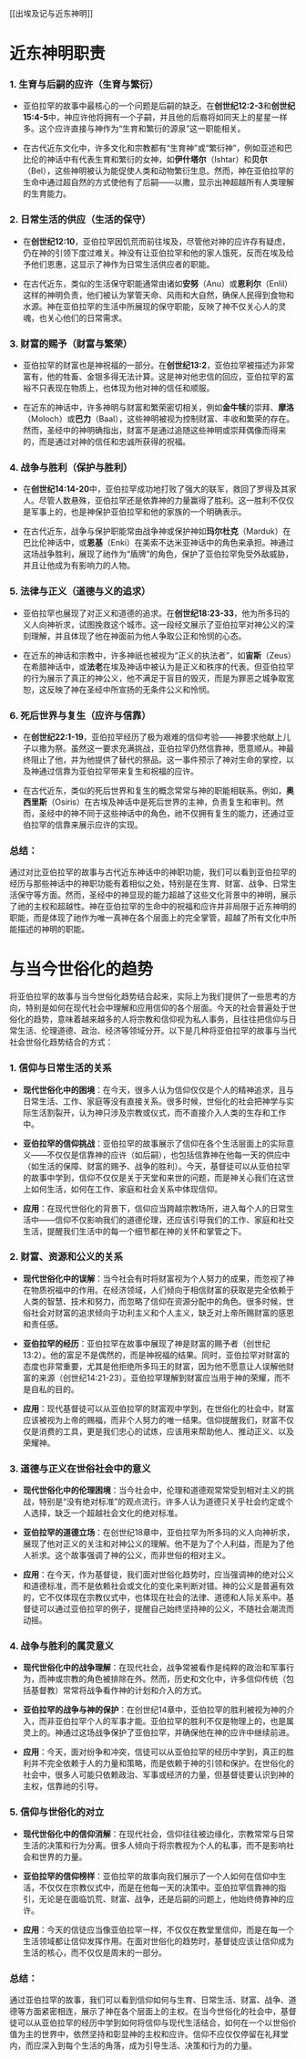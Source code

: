 
[[出埃及记与近东神明]]
# 近东神明职责
### 1. **生育与后嗣的应许（生育与繁衍）**

- 亚伯拉罕的故事中最核心的一个问题是后嗣的缺乏。在**创世纪12:2-3**和**创世纪15:4-5**中，神应许他将拥有一个子嗣，并且他的后裔将如同天上的星星一样多。这个应许直接与神作为“生育和繁衍的源泉”这一职能相关。
    
- 在古代近东文化中，许多文化和宗教都有“生育神”或“繁衍神”，例如亚述和巴比伦的神话中有代表生育和繁衍的女神，如**伊什塔尔**（Ishtar）和**贝尔**（Bel），这些神明被认为能促使人类和动物繁衍生息。然而，神在亚伯拉罕的生命中通过超自然的方式使他有了后嗣——以撒，显示出神超越所有人类理解的生育能力。
    

### 2. **日常生活的供应（生活的保守）**

- 在**创世纪12:10**，亚伯拉罕因饥荒而前往埃及，尽管他对神的应许存有疑虑，仍在神的引领下度过难关。神没有让亚伯拉罕和他的家人饿死，反而在埃及给予他们恩惠，这显示了神作为日常生活供应者的职能。
    
- 在古代近东，类似的生活保守职能通常由诸如**安努**（Anu）或**恩利尔**（Enlil）这样的神明负责，他们被认为掌管天命、风雨和大自然，确保人民得到食物和水源。神在亚伯拉罕的生活中所展现的保守职能，反映了神不仅关心人的灵魂，也关心他们的日常需求。
    

### 3. **财富的赐予（财富与繁荣）**

- 亚伯拉罕的财富也是神祝福的一部分。在**创世纪13:2**，亚伯拉罕被描述为非常富有，他的牲畜、金银多得无法计算。这是神对他忠信的回应，亚伯拉罕的富裕不只表现在物质上，也体现为他对神的信任和顺服。
    
- 在近东的神话中，许多神明与财富和繁荣密切相关，例如**金牛犊**的崇拜、**摩洛**（Moloch）或**巴力**（Baal），这些神明被视为控制财富、丰收和繁荣的存在。然而，圣经中的神明确指出，财富不是通过追随这些神明或崇拜偶像而得来的，而是通过对神的信任和忠诚所获得的祝福。
    

### 4. **战争与胜利（保护与胜利）**

- 在**创世纪14:14-20**中，亚伯拉罕成功地打败了强大的联军，救回了罗得及其家人。尽管人数悬殊，亚伯拉罕还是依靠神的力量赢得了胜利。这一胜利不仅仅是军事上的，也是神保护亚伯拉罕和他的家族的一个明确表示。
    
- 在古代近东，战争与保护职能常由战争神或保护神如**玛尔杜克**（Marduk）在巴比伦神话中，或**恩基**（Enki）在美索不达米亚神话中的角色来承担。神通过这场战争胜利，展现了祂作为“盾牌”的角色，保护了亚伯拉罕免受外敌威胁，并且让他成为有影响力的人物。
    

### 5. **法律与正义（道德与义的追求）**

- 亚伯拉罕也展现了对正义和道德的追求。在**创世纪18:23-33**，他为所多玛的义人向神祈求，试图挽救这个城市。这一段经文展示了亚伯拉罕对神公义的深刻理解，并且体现了他在神面前为他人争取公正和怜悯的心态。
    
- 在近东的神话和宗教中，许多神祇也被视为“正义的执法者”，如**宙斯**（Zeus）在希腊神话中，或**法老**在埃及神话中被认为是正义和秩序的代表。但亚伯拉罕的行为展示了真正的神公义，他不满足于盲目的毁灭，而是为罪恶之城争取宽恕，这反映了神在圣经中所宣扬的无条件公义和怜悯。
    

### 6. **死后世界与复生（应许与信靠）**

- 在**创世纪22:1-19**，亚伯拉罕经历了极为艰难的信仰考验——神要求他献上儿子以撒为祭。虽然这一要求充满挑战，亚伯拉罕仍然信靠神，愿意顺从。神最终阻止了他，并为他提供了替代的祭品。这一事件预示了神对生命的掌控，以及神通过信靠为亚伯拉罕带来复生和祝福的应许。
    
- 在古代近东，类似的死后世界和复生的概念常常与神的职能相联系。例如，**奥西里斯**（Osiris）在古埃及神话中是死后世界的主神，负责复生和审判。然而，圣经中的神不同于这些神话中的角色，祂不仅拥有复生的能力，还通过亚伯拉罕的信靠来展示应许的实现。
    

### 总结：

通过对比亚伯拉罕的故事与古代近东神话中的神职功能，我们可以看到亚伯拉罕的经历与那些神话中的神职功能有着相似之处，特别是在生育、财富、战争、日常生活保守等方面。然而，圣经中的神显现的能力超越了这些文化背景中的神明，展示了祂的主权和超越性。神在亚伯拉罕的生命中的祝福和应许并非局限于近东神明的职能，而是体现了祂作为唯一真神在各个层面上的完全掌管，超越了所有文化中所能描述的神明的职能。


# 与当今世俗化的趋势
将亚伯拉罕的故事与当今世俗化趋势结合起来，实际上为我们提供了一些思考的方向，特别是如何在现代社会中理解和应用信仰的各个层面。今天的社会普遍处于世俗化的趋势，意味着越来越多的人将宗教和信仰视为私人事务，且往往把信仰与日常生活、伦理道德、政治、经济等领域分开。以下是几种将亚伯拉罕的故事与当代社会世俗化趋势结合的方式：

### 1. **信仰与日常生活的关系**

- **现代世俗化中的困境**：在今天，很多人认为信仰仅仅是个人的精神追求，且与日常生活、工作、家庭等没有直接关系。很多时候，世俗化的社会把神学与实际生活割裂开，认为神只涉及宗教或仪式，而不直接介入人类的生存和工作中。
    
- **亚伯拉罕的信仰挑战**：亚伯拉罕的故事展示了信仰在各个生活层面上的实际意义——不仅仅是信靠神的应许（如后嗣），也包括信靠神在他每一天的供应中（如生活的保障、财富的赐予、战争的胜利）。今天，基督徒可以从亚伯拉罕的故事中学到，信仰不仅仅是关于天堂和来世的问题，而是神关心我们在这世上如何生活，如何在工作、家庭和社会关系中体现信仰。
    
- **应用**：在现代世俗化的背景下，信仰应当跨越宗教场所，进入每个人的日常生活中——信仰不仅影响我们的道德伦理，还应该引导我们的工作、家庭和社交生活，提醒我们生活中的每一个细节都在神的关怀和掌管之下。
    

### 2. **财富、资源和公义的关系**

- **现代世俗化中的误解**：当今社会有时将财富视为个人努力的成果，而忽视了神在物质祝福中的作用。在经济领域，人们倾向于相信财富的获取是完全依赖于人类的智慧、技术和努力，而忽略了信仰在资源分配中的角色。很多时候，世俗社会对财富的追求倾向于功利主义和个人主义，缺乏对上帝所赐财富的感恩和责任感。
    
- **亚伯拉罕的经历**：亚伯拉罕在故事中展现了神是财富的赐予者（创世纪13:2）。他的富足不是偶然的，而是神祝福的结果。同时，亚伯拉罕对财富的态度也非常重要，尤其是他拒绝所多玛王的财富，因为他不愿意让人误解他财富的来源（创世纪14:21-23）。亚伯拉罕理解到财富应当用于神的荣耀，而不是自私的目的。
    
- **应用**：现代基督徒可以从亚伯拉罕的财富观中学到，在世俗化的社会中，财富应该被视为上帝的赐福，而非个人努力的唯一结果。信仰提醒我们，财富不仅仅是消费的工具，更是我们忠心的试炼，应该用来帮助他人、推动正义、以及荣耀神。
    

### 3. **道德与正义在世俗社会中的意义**

- **现代世俗化中的伦理困境**：当今社会中，伦理和道德观常常受到相对主义的挑战，特别是“没有绝对标准”的观点流行。许多人认为道德只关乎社会约定或个人选择，缺乏一个超越社会文化的绝对标准。
    
- **亚伯拉罕的道德立场**：在创世纪18章中，亚伯拉罕为所多玛的义人向神祈求，展现了他对正义的关注和对神公义的理解。他不是为了个人利益，而是为了他人祈求。这个故事强调了神的公义，而非世俗的相对主义。
    
- **应用**：在今天，作为基督徒，我们面对世俗化趋势时，应当强调神的绝对公义和道德标准，而不是依赖社会或文化的变化来判断对错。神的公义是普遍有效的，它不仅体现在宗教仪式中，也体现在社会的法律、道德和人际关系中。基督徒可以通过亚伯拉罕的例子，提醒自己始终坚持神的公义，不随社会潮流而动摇。
    

### 4. **战争与胜利的属灵意义**

- **现代世俗化中的战争理解**：在现代社会，战争常被看作是纯粹的政治和军事行为，而神或宗教的角色被排除在外。然而，历史和文化中，许多信仰传统（包括基督教）常常将战争看作神的计划和介入的方式。
    
- **亚伯拉罕的战争与神的保护**：在创世纪14章中，亚伯拉罕的胜利被视为神的介入，而非亚伯拉罕个人的军事才能。亚伯拉罕的胜利不仅是物理上的，也是属灵上的。神通过这场战争保护了亚伯拉罕，并确保他在神的应许中继续前进。
    
- **应用**：今天，面对纷争和冲突，信徒可以从亚伯拉罕的经历中学到，真正的胜利并不完全依赖于人的力量和策略，而是依赖于神的引领和保护。在世俗化的社会中，很多人可能只依赖政治、军事或经济的力量，但基督徒要认识到神的主权，信靠祂的引导。
    

### 5. **信仰与世俗化的对立**

- **现代世俗化中的信仰消解**：在现代社会，信仰往往被边缘化，宗教常常与日常生活的决策和行为分离。很多人倾向于将宗教视为个人的私事，而不是影响社会和世界的力量。
    
- **亚伯拉罕的信仰榜样**：亚伯拉罕的故事向我们展示了一个人如何在信仰中生活，不仅仅在宗教仪式中，而是在他每一天的决策中。亚伯拉罕信靠神的指引，无论是在面临饥荒、财富、战争，还是后嗣的问题上，他始终倚靠神的应许。
    
- **应用**：今天的信徒应当像亚伯拉罕一样，不仅仅在教堂里信仰，而是在每一个生活领域都让信仰发挥作用。在面对世俗化的趋势时，基督徒应该让信仰成为生活的核心，而不仅仅是周末的一部分。
    

### 总结：

通过亚伯拉罕的故事，我们可以看到信仰如何与生育、日常生活、财富、战争、道德等方面紧密相连，展示了神在各个层面上的主权。在当今世俗化的社会中，基督徒可以从亚伯拉罕的经历中学到如何将信仰与现代生活结合，如何在一个以世俗价值为主的世界中，依然坚持和彰显神的主权和应许。信仰不应仅仅停留在礼拜堂内，而应深入到每个生活的角落，成为引导生活、决策和行为的力量。